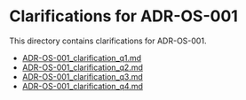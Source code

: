 # Clarifications for ADR-OS-001

This directory contains clarifications for ADR-OS-001.

*   [ADR-OS-001_clarification_q1.md](./ADR-OS-001_clarification_q1.md)
*   [ADR-OS-001_clarification_q2.md](./ADR-OS-001_clarification_q2.md)
*   [ADR-OS-001_clarification_q3.md](./ADR-OS-001_clarification_q3.md)
*   [ADR-OS-001_clarification_q4.md](./ADR-OS-001_clarification_q4.md)
